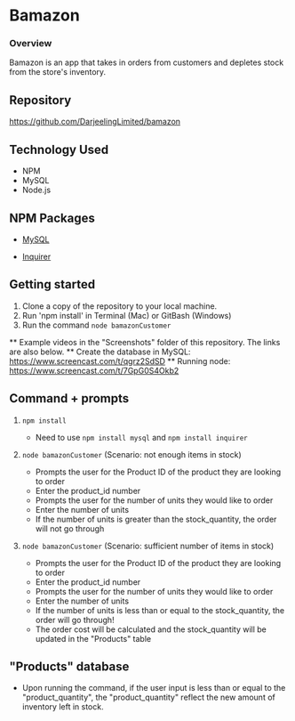 # Bamazon

### Overview

Bamazon is an app that takes in orders from customers and depletes stock from the store's inventory. 

## Repository

https://github.com/DarjeelingLimited/bamazon

## Technology Used

* NPM
* MySQL
* Node.js

## NPM Packages

   * [MySQL](https://www.npmjs.com/package/mysql)

   * [Inquirer](https://www.npmjs.com/package/inquirer)

   
## Getting started

1. Clone a copy of the repository to your local machine. 
2. Run 'npm install' in Terminal (Mac) or GitBash (Windows)
3. Run the command
```node bamazonCustomer```

** Example videos in the "Screenshots" folder of this repository. The links are also below.
** Create the database in MySQL: https://www.screencast.com/t/qgrz2SdSD
** Running node:  https://www.screencast.com/t/7GpG0S4Okb2

## Command + prompts

1. `npm install`
    * Need to use `npm install mysql` and `npm install inquirer`

2. `node bamazonCustomer` (Scenario: not enough items in stock)
    * Prompts the user for the Product ID of the product they are looking to order
     * Enter the product_id number
    * Prompts the user for the number of units they would like to order
     * Enter the number of units
     * If the number of units is greater than the stock_quantity, the order will not go through
    
3. `node bamazonCustomer` (Scenario: sufficient number of items in stock)
    * Prompts the user for the Product ID of the product they are looking to order
     * Enter the product_id number
    * Prompts the user for the number of units they would like to order
     * Enter the number of units
     * If the number of units is less than or equal to the stock_quantity, the order will go through! 
     * The order cost will be calculated and the stock_quantity will be updated in the "Products" table
     
## "Products" database

* Upon running the command, if the user input is less than or equal to the "product_quantity", the "product_quantity" reflect the new amount of inventory left in stock. 

